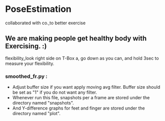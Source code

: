 # PoseEstimation
collaborated with co.,to better exercise

## We are making people get healthy body with Exercising. :)


flexibility_look right side on T-Box a, go down as you can, and hold 3sec to measure your flexibility.

### smoothed_fr.py :
- Adjust buffer size if you want apply moving avg filter. Buffer size should be set as "1" if you do not want any filter.
- Whenever run this file, snapshots per a frame are stored under the directory named "snapshots".
- And Y-difference graphs for feet and finger are stored under the directory named "plot".

